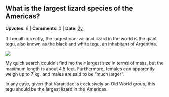 ## What is the largest lizard species of the Americas?
    
**Upvotes**: 6 | **Comments**: 0 | **Date**: [2y](https://www.quora.com/What-is-the-largest-lizard-species-of-the-Americas/answer/Gary-Meaney)

If I recall correctly, the largest non-varanid lizard in the world is the giant tegu, also known as the black and white tegu, an inhabitant of Argentina.

![](https://qph.fs.quoracdn.net/main-qimg-9581b94a33cdb7a5574f2e0e7b59c055-lq)

My quick search couldn’t find me their largest size in terms of mass, but the maximum length is about 4.5 feet. Furthermore, females can apparently weigh up to 7 kg, and males are said to be “much larger”.

In any case, given that Varanidae is exclusively an Old World group, this tegu should be the largest lizard in the Americas.

